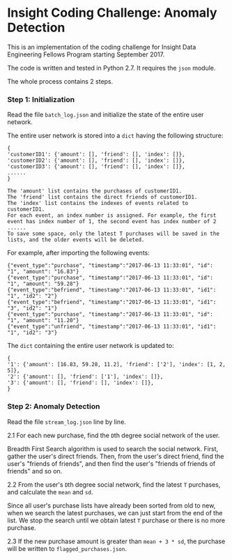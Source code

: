 # Insight Coding Challenge: Anomaly Detection

This is an implementation of the coding challenge for Insight Data Engineering Fellows Program starting September 2017.

The code is written and tested in Python 2.7. It requires the `json` module.


The whole process contains 2 steps. 

### Step 1: Initialization

Read the file `batch_log.json` and initialize the state of the entire user network.

The entire user network is stored into a `dict` having the following structure:

    {
    'customerID1': {'amount': [], 'friend': [], 'index': []},
    'customerID2': {'amount': [], 'friend': [], 'index': []},
    'customerID3': {'amount': [], 'friend': [], 'index': []},
    ......
    }

    The 'amount' list contains the purchases of customerID1.
    The 'friend' list contains the direct friends of customerID1. 
    The 'index' list contains the indexes of events related to customerID1. 
    For each event, an index number is assigned. For example, the first event has index number of 1, the second event has index number of 2 ...... 
    To save some space, only the latest T purchases will be saved in the lists, and the older events will be deleted.


For example, after importing the following events:

    {"event_type":"purchase", "timestamp":"2017-06-13 11:33:01", "id": "1", "amount": "16.83"}
    {"event_type":"purchase", "timestamp":"2017-06-13 11:33:01", "id": "1", "amount": "59.28"}
    {"event_type":"befriend", "timestamp":"2017-06-13 11:33:01", "id1": "1", "id2": "2"}
    {"event_type":"befriend", "timestamp":"2017-06-13 11:33:01", "id1": "3", "id2": "1"}
    {"event_type":"purchase", "timestamp":"2017-06-13 11:33:01", "id": "1", "amount": "11.20"}
    {"event_type":"unfriend", "timestamp":"2017-06-13 11:33:01", "id1": "1", "id2": "3"}

The `dict` containing the entire user network is updated to:

    {
    '1': {'amount': [16.83, 59.28, 11.2], 'friend': ['2'], 'index': [1, 2, 5]},
    '2': {'amount': [], 'friend': ['1'], 'index': []},
    '3': {'amount': [], 'friend': [], 'index': []},
    }

### Step 2: Anomaly Detection

Read the file `stream_log.json` line by line.

2.1 For each new purchase, find the `D`th degree social network of the user. 
   
   Breadth First Search algorithm is used to search the social network. First, gather the user's direct friends. Then, from the user's direct friend, find the user's "friends of friends", and then find the user's "friends of friends of friends" and so on.
   
2.2 From the user's `D`th degree social network, find the latest `T` purchases, and calculate the `mean` and `sd`.

   Since all user's purchase lists have already been sorted from old to new, when we search the latest purchases, we can just start from the end of the list. We stop the search until we obtain latest `T` purchase or there is no more purchase.

2.3 If the new purchase amount is greater than `mean + 3 * sd`, the purchase will be written to `flagged_purchases.json`.

